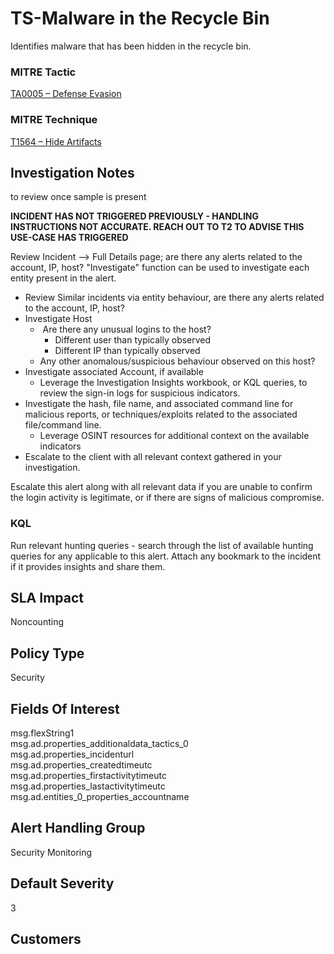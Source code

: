 # TS-Malware in the Recycle Bin

Identifies malware that has been hidden in the recycle bin.

### MITRE Tactic
[TA0005 – Defense Evasion](https://attack.mitre.org/attacks/TA0005/)
### MITRE Technique
[T1564 – Hide Artifacts](https://attack.mitre.org/attacks/T1564/)

## Investigation Notes
to review once sample is present

**INCIDENT HAS NOT TRIGGERED PREVIOUSLY - HANDLING INSTRUCTIONS NOT ACCURATE. REACH OUT TO T2 TO ADVISE THIS USE-CASE HAS TRIGGERED**

Review Incident --> Full Details page; are there any alerts related to the account, IP, host? "Investigate" function can be used to investigate each entity present in the alert. 

*   Review Similar incidents via entity behaviour, are there any alerts related to the account, IP, host?
*   Investigate Host 
    *    Are there any unusual logins to the host?
        *   Different user than typically observed
        *   Different IP than typically observed
    *   Any other anomalous/suspicious behaviour observed on this host?
*   Investigate associated Account, if available
    *   Leverage the Investigation Insights workbook, or KQL queries, to review the sign-in logs for suspicious indicators.
*   Investigate the hash, file name, and associated command line for malicious reports, or techniques/exploits related to the associated file/command line. 
    *   Leverage OSINT resources for additional context on the available indicators
*   Escalate to the client with all relevant context gathered in your investigation.

 

Escalate this alert along with all relevant data if you are unable to confirm the login activity is legitimate, or if there are signs of malicious compromise.

### KQL

Run relevant hunting queries - search through the list of available hunting queries for any applicable to this alert. Attach any bookmark to the incident if it provides insights and share them.
## SLA Impact
Noncounting

## Policy Type
Security

## Fields Of Interest
msg.flexString1  
msg.ad.properties_additionaldata_tactics_0  
msg.ad.properties_incidenturl  
msg.ad.properties_createdtimeutc  
msg.ad.properties_firstactivitytimeutc  
msg.ad.properties_lastactivitytimeutc  
msg.ad.entities_0_properties_accountname

## Alert Handling Group
Security Monitoring

## Default Severity
3

## Customers
